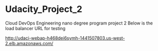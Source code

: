 # Udacity_Project_2
Cloud DevOps Engineering nano degree program project 2
Below is the load balancer URL for testing 

http://udaci-webap-h468dei6symh-1441507803.us-west-2.elb.amazonaws.com/
